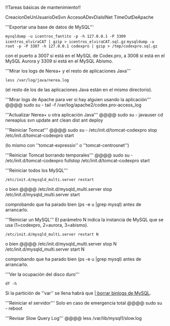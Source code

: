 !!Tareas básicas de mantenimiento!!

CreacionDeUnUsuarioDeSvn
AccesoADevDialslNet
TimeOutDeApache

'''Exportar una base de datos de MySQL'''

`mysqldump -u icentros_fantito -p -h 127.0.0.1 -P 3309 icentros_elviraCAT | gzip > icentros_elviraCAT.sql.gz`
`mysqldump -u root -p -P 3307 -h 127.0.0.1 codexpro | gzip > /tmp/codexpro.sql.gz`

con el puerto a 3007 si está en el MySQL de Codex.pro, a 3008 si está en el MySQL Aurora y 3309 si está en el MySQL Abismo.


'''Mirar los logs de Nerea+ y el resto de aplicaciones Java'''

`less /var/log/java/nerea.log`

(el resto de los de las aplicaciones Java están en el mismo directorio).


'''Mirar logs de Apache para ver si hay alguien usando la aplicación'''
@@@@
sudo su -
tail -f /var/log/apache2/codex.pro-access\_log


'''Actualizar Nerea+ u otra aplicación Java'''
@@@@
sudo su - javauser
cd nereaplus
svn update
ant clean dist
ant deploy


'''Reiniciar Tomcat'''
@@@@
sudo su -
/etc/init.d/tomcat-codexpro stop
/etc/init.d/tomcat-codexpro start

(lo mismo con ''tomcat-expressio'' o ''tomcat-centrosnet'')


'''Reiniciar Tomcat borrando temporales'''
@@@@
sudo su -
/etc/init.d/tomcat-codexpro fullstop
/etc/init.d/tomcat-codexpro start


'''Reiniciar todos los MySQL'''

`/etc/init.d/mysqld_multi.server restart`

o bien
@@@@
/etc/init.d/mysqld\_multi.server stop
/etc/init.d/mysqld\_multi.server start

comprobando que ha parado bien (ps -e u |grep mysql) antes de arrancarlo.


'''Reiniciar un MySQL'''
El parámetro N indica la instancia de MySQL que se usa (1=codexpro, 2=aurora, 3=abismo).

`/etc/init.d/mysqld_multi.server restart N`

o bien
@@@@
/etc/init.d/mysqld\_multi.server stop N
/etc/init.d/mysqld\_multi.server start N

comprobando que ha parado bien (ps -e u |grep mysql) antes de arrancarlo.


'''Ver la ocupación del disco duro'''

`df -h`

Si la partición de ''var'' se llena habrá que [| borrar binlogs de MySQL](http://dev.mysql.com/doc/refman/5.1/en/purge-binary-logs.html).


'''Reiniciar el servidor'''
Solo en caso de emergencia total
@@@@
sudo su -
reboot

'''Revisar Slow Query Log'''
@@@@
less /var/lib/mysql1/slow.log